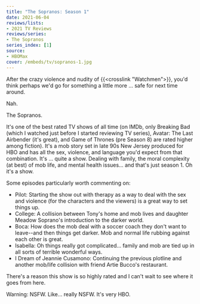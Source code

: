 ```yaml
---
title: "The Sopranos: Season 1"
date: 2021-06-04
reviews/lists:
- 2021 TV Reviews
reviews/series:
- The Sopranos
series_index: [1]
source:
- HBOMax
cover: /embeds/tv/sopranos-1.jpg
---
```

After the crazy violence and nudity of {{<crosslink "Watchmen">}}, you'd think perhaps we'd go for something a little more ... safe for next time around. 

Nah. 

The Sopranos. 

It's one of the best rated TV shows of all time (on IMDb, only Breaking Bad (which I watched just before I started reviewing TV series), Avatar: The Last Airbender (it's great), and Game of Thrones (pre Season 8) are rated higher among fiction). It's a mob story set in late 90s New Jersey produced for HBO and has all the sex, violence, and language you'd expect from that combination. It's ... quite a show. Dealing with family, the moral complexity (at best) of mob life, and mental health issues... and that's just season 1. Oh it's a show. 

Some episodes particularly worth commenting on:

* Pilot: Starting the show out with therapy as a way to deal with the sex and violence (for the characters and the viewers) is a great way to set things up. 
* College: A collision between Tony's home and mob lives and daughter Meadow Soprano's introduction to the darker world. 
* Boca: How does the mob deal with a soccer coach they don't want to leave--and then things get darker. Mob and normal life rubbing against each other is great. 
* Isabella: Oh things really got complicated... family and mob are tied up in all sorts of terrible wonderful ways. 
* I Dream of Jeannie Cusamono: Continuing the previous plotline and another mob/life collision with friend Artie Bucco's restaurant. 

There's a reason this show is so highly rated and I can't wait to see where it goes from here. 

Warning: NSFW. Like... really NSFW. It's very HBO. 